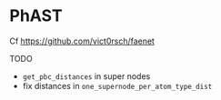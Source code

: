 # PhAST

Cf https://github.com/vict0rsch/faenet


TODO

* `get_pbc_distances` in super nodes
* fix distances in `one_supernode_per_atom_type_dist`
